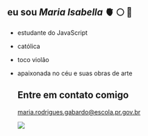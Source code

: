 ## eu sou _Maria Isabella_ 🫀 🌕 🌷 ##
- estudante do JavaScript
- católica
- toco violão
- apaixonada no céu e suas obras de arte

  ## Entre em contato comigo ##
  maria.rodrigues.gabardo@escola.pr.gov.br

  ![](https://media1.tenor.com/m/RukAQg6-ozIAAAAC/the-simpsons.gif)

